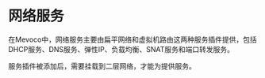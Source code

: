 # 网络服务

在Mevoco中，网络服务主要由扁平网络和虚拟机路由这两种服务插件提供，包括DHCP服务、DNS服务、弹性IP、负载均衡、SNAT服务和端口转发服务。

服务插件被添加后，需要挂载到二层网络，才能为提供服务。